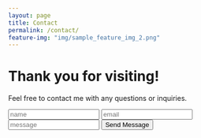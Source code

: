 ```yaml
---
layout: page
title: Contact
permalink: /contact/
feature-img: "img/sample_feature_img_2.png"
---
```

<H1>Thank you for visiting!</H1>
<p>Feel free to contact me with any questions or inquiries.</p>


<form action="https://getsimpleform.com/messages?form_api_token=d0b9aaabed0b886baa4899ecc418323a" method="post">
  <!-- the redirect_to is optional, the form will redirect to the referrer on submission -->
  <input type='hidden' name='redirect_to' value='http://www.estefaniaflores.com/thank-you' />
  <input type='text' name='name' placeholder='name' />
  <input type='email' name='email' placeholder='email' />
  <input name='message' placeholder='message' />
  <input type='submit' value='Send Message' />
</form>
